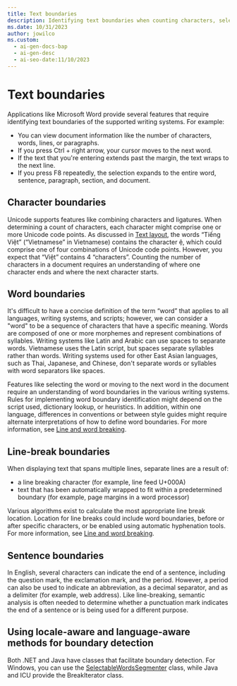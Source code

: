 ```yaml
---
title: Text boundaries
description: Identifying text boundaries when counting characters, selecting words, and breaking lines.
ms.date: 10/31/2023
author: jowilco
ms.custom:
  - ai-gen-docs-bap
  - ai-gen-desc
  - ai-seo-date:11/10/2023
---
```


# Text boundaries

Applications like Microsoft Word provide several features that require identifying text boundaries of the supported writing systems. For example:

- You can view document information like the number of characters, words, lines, or paragraphs.
- If you press Ctrl + right arrow, your cursor moves to the next word.
- If the text that you're entering extends past the margin, the text wraps to the next line.
- If you press F8 repeatedly, the selection expands to the entire word, sentence, paragraph, section, and document.

## Character boundaries

Unicode supports features like combining characters and ligatures. When determining a count of characters, each character might comprise one or more Unicode code points. As discussed in [Text layout](text-layout.md), the words “Tiếng Việt” (“Vietnamese” in Vietnamese) contains the character ệ, which could comprise one of four combinations of Unicode code points. However, you expect that “Việt” contains 4 “characters”. Counting the number of characters in a document requires an understanding of where one character ends and where the next character starts.

## Word boundaries

It's difficult to have a concise definition of the term “word” that applies to all languages, writing systems, and scripts; however, we can consider a "word" to be a sequence of characters that have a specific meaning. Words are composed of one or more morphemes and represent combinations of syllables. Writing systems like Latin and Arabic can use spaces to separate words. Vietnamese uses the Latin script, but spaces separate syllables rather than words. Writing systems used for other East Asian languages, such as Thai, Japanese, and Chinese, don't separate words or syllables with word separators like spaces.

Features like selecting the word or moving to the next word in the document require an understanding of word boundaries in the various writing systems. Rules for implementing word boundary identification might depend on the script used, dictionary lookup, or heuristics. In addition, within one language, differences in conventions or between style guides might require alternate interpretations of how to define word boundaries. For more information, see [Line and word breaking](line-and-word-breaking.md).

## Line-break boundaries

When displaying text that spans multiple lines, separate lines are a result of:

- a line breaking character (for example, line feed U+000A)
- text that has been automatically wrapped to fit within a predetermined boundary (for example, page margins in a word processor)

Various algorithms exist to calculate the most appropriate line break location. Location for line breaks could include word boundaries, before or after specific characters, or be enabled using automatic hyphenation tools. For more information, see [Line and word breaking](line-and-word-breaking.md).

## Sentence boundaries

In English, several characters can indicate the end of a sentence, including the question mark, the exclamation mark, and the period. However, a period can also be used to indicate an abbreviation, as a decimal separator, and as a delimiter (for example, web address). Like line-breaking, semantic analysis is often needed to determine whether a punctuation mark indicates the end of a sentence or is being used for a different purpose.

## Using locale-aware and language-aware methods for boundary detection

Both .NET and Java have classes that facilitate boundary detection. For Windows, you can use the [SelectableWordsSegmenter](/uwp/api/windows.data.text.selectablewordssegmenter) class, while Java and ICU provide the BreakIterator class.
